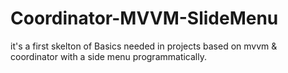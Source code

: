 # Coordinator-MVVM-SlideMenu

it's a first skelton of Basics needed in projects based on mvvm & coordinator with a side menu programmatically.
